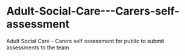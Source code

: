 # Adult-Social-Care---Carers-self-assessment
Adult Social Care - Carers self assessment for public to submit assessments to the team
